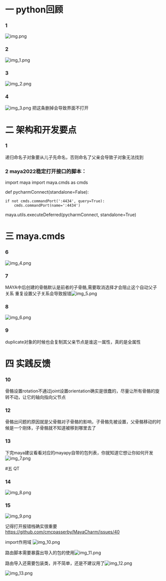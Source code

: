 # 一 python回顾
### 1
![img.png](img.png)

### 2
![img_1.png](img_1.png)

### 3
![img_2.png](img_2.png)

### 4
![img_3.png](img_3.png)
把这条删掉会导致界面不打开

# 二 架构和开发要点
### 1
递归命名子对象要从儿子先命名，否则命名了父亲会导致子对象无法找到

### 2 maya2022稳定打开接口的脚本：
import maya
import maya.cmds as cmds

def pycharmConnect(standalone=False):
    
	if not cmds.commandPort(':4434', query=True):
	    cmds.commandPort(name=':4434')

maya.utils.executeDeferred(pycharmConnect, standalone=True)

# 三 maya.cmds

### 6
![img_4.png](img_4.png)

### 7
MAYA中后创建的骨骼默认是前者的子骨骼,需要取消选择才会阻止这个自动父子关系
重复设置父子关系会导致报错![img_5.png](img_5.png)

### 8
![img_6.png](img_6.png)

### 9
duplicate对象的时候也会复制其父亲节点是谁这一属性，真的是全属性

# 四 实践反馈

### 10
骨骼设置rotation不通过joint设置orientation确实是很蠢的，尽量让所有骨骼的旋转不动，让它的轴向指向父节点


### 12
骨骼出问题的原因就是父骨骼对子骨骼的影响，子骨骼先被设置，父骨骼移动的时候是一个刚体，子骨骼就不知道被移到哪里去了

### 13
下完maya建议看看对应的mayapy自带的包列表，你就知道它想让你如何开发
![img_7.png](img_7.png)

#五 QT

### 14
![img_8.png](img_8.png)

### 15
![img_9.png](img_9.png)

记得打开报错栈确实很重要
https://github.com/cmcpasserby/MayaCharm/issues/40

import作用域
![img_10.png](img_10.png)

路由脚本需要暴露出导入的包的使用![img_11.png](img_11.png)

路由导入还需要包装类，并不简单，还是不建议用了![img_12.png](img_12.png)


![img_13.png](img_13.png)
